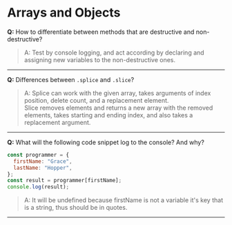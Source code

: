 # Arrays and Objects

**Q:** How to differentiate between methods that are destructive and non-destructive?

> A: Test by console logging, and act according by declaring and assigning new variables to the non-destructive ones.

---

**Q:** Differences between `.splice` and `.slice`?

> A: Splice can work with the given array, takes arguments of index position, delete count, and a replacement element.  
Slice removes elements and returns a new array with the removed elements, takes starting and ending index, and also takes a replacement argument.

---

**Q:** What will the following code snippet log to the console? And why?

```javascript
const programmer = {
  firstName: "Grace",
  lastName: "Hopper",
};
const result = programmer[firstName];
console.log(result);
```

> A: It will be undefined because firstName is not a variable it's key that is a string, thus should be in quotes.

---
